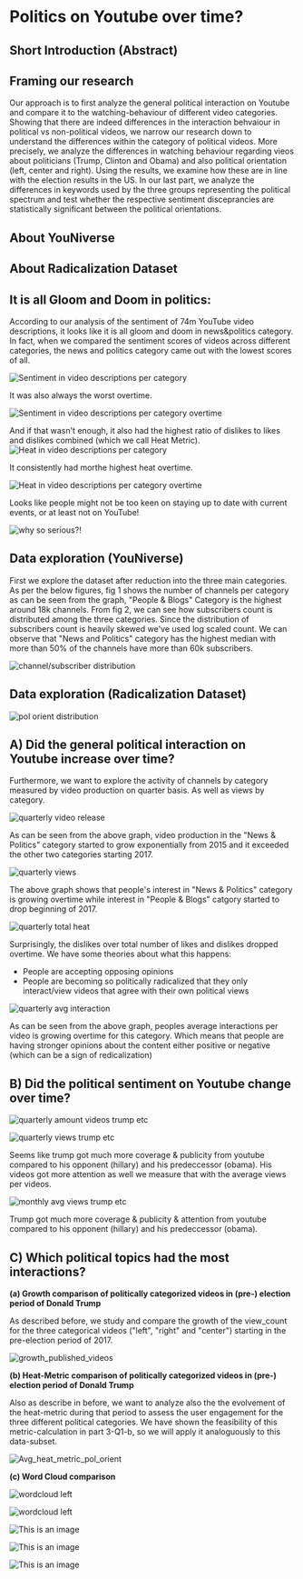 # Politics on Youtube over time?

## Short Introduction (Abstract)

## Framing our research
Our approach is to first analyze the general political interaction on Youtube and compare it to the watching-behaviour of different video categories. Showing that there are indeed differences in the interaction behvaiour in political vs non-political videos, we narrow our research down to understand the differences within the category of political videos. More precisely, we analyze the differences in watching behaviour regarding vieos about politicians (Trump, Clinton and Obama) and also political orientation (left, center and right). Using the results, we examine how these are in line with the election results in the US. In our last part, we analyze the differences in keywords used by the three groups representing the political spectrum and test whether the respective sentiment disceprancies are statistically significant between the political orientations.

## About YouNiverse

## About Radicalization Dataset

## It is all Gloom and Doom in politics:

According to our analysis of the sentiment of 74m YouTube video descriptions, it looks like it is all gloom and doom in news&politics category. In fact, when we compared the sentiment scores of videos across different categories, the news and politics category came out with the lowest scores of all.

![Sentiment in video descriptions per category](assets/img/Sentiment_per_category.png)

It was also always the worst overtime.

![Sentiment in video descriptions per category overtime](assets/img/Sentiment_per_category_over_time.png)

And if that wasn't enough, it also had the highest ratio of dislikes to likes and dislikes combined (which we call Heat Metric). 
![Heat in video descriptions per category](assets/img/Heat_per_category.png)

It consistently had morthe highest heat overtime.

![Heat in video descriptions per category overtime](assets/img/Heat_per_category_over_time.png)

Looks like people might not be too keen on staying up to date with current events, or at least not on YouTube!

![why so serious?!](assets/img/why-so-serious-joker.gif)



## Data exploration (YouNiverse)
First we explore the dataset after reduction into the three main categories. As per the below figures, fig 1 shows the number of channels per category as can be seen from the graph, "People & Blogs" Category is the highest around 18k channels. From fig 2, we can see how subscribers count is distributed among the three categories. Since the distribution of subscribers count is heavily skewed we've used log scaled count. We can observe that "News and Politics" category has the highest median with more than 50% of the channels have more than 60k subscribers.

![channel/subscriber distribution](/assets/img/exploration_1.png)

## Data exploration (Radicalization Dataset)

![pol orient distribution](/assets/img/exploration_2.png)


## A) Did the general political interaction on Youtube increase over time?

Furthermore, we want to explore the activity of channels by category measured by video production on quarter basis. As well as views by category.

![quarterly video release](/assets/img/number_videos_uploaded.png)

As can be seen from the above graph, video production in the "News & Politics" category started to grow exponentially from 2015 and it exceeded the other two categories starting 2017.

![quarterly views](/assets/img/Interaction.png)

The above graph shows that people's interest in "News & Politics" category is growing overtime while interest in "People & Blogs" catgory started to drop beginning of 2017.

![quarterly total heat](/assets/img/heat_metric_1.png)

Surprisingly, the dislikes over total number of likes and dislikes dropped overtime. We have some theories about what this happens:

- People are accepting opposing opinions
- People are becoming so politically radicalized that they only interact/view videos that agree with their own political views

![quarterly avg interaction](/assets/img/avg_interactions.png)

As can be seen from the above graph, peoples average interactions per video is growing overtime for this category. Which means that people are having stronger opinions about the content either positive or negative (which can be a sign of redicalization)



## B) Did the political sentiment on Youtube change over time? 

![quarterly amount videos trump etc](/assets/img/trump_clinton_obama_videos.png)

![quarterly views trump etc](/assets/img/trump_clinton_obama_monthly_views.png)

Seems like trump got much more coverage & publicity from youtube compared to his opponent (hillary) and his predeccessor (obama).
His videos got more attention as well we measure that with the average views per videos.

![monthly avg views trump etc](/assets/img/avg_views_trump_etc.png)

Trump got much more coverage & publicity & attention from youtube compared to his opponent (hillary) and his predeccessor (obama). 



## C) Which political topics had the most interactions?

**(a) Growth comparison of politically categorized videos in (pre-) election period of Donald Trump**

As described before, we study and compare the growth of the view_count for the three categorical videos ("left", "right" and "center") starting in the pre-election period of 2017.

![growth_published_videos](/assets/img/growth_published_videos.png)


**(b) Heat-Metric comparison of politically categorized videos in (pre-) election period of Donald Trump**

Also as describe in before, we want to analyze also the the evolvement of the heat-metric during that period to assess the user engagement for the three different political categories. We have shown the feasibility of this metric-calculation in part 3-Q1-b, so we will apply it analoguously to this data-subset.

![Avg_heat_metric_pol_orient](/assets/img/Avg_heat_metric_pol_orient.png)

**(c) Word Cloud comparison**

![wordcloud left](/assets/img/word_cloud_left.png)

![wordcloud left](/assets/img/word_cloud_right.png)




![This is an image](/assets/img/sent_time.png)

![This is an image](/assets/img/sent.png)

![This is an image](/assets/img/sent_figures.png)
